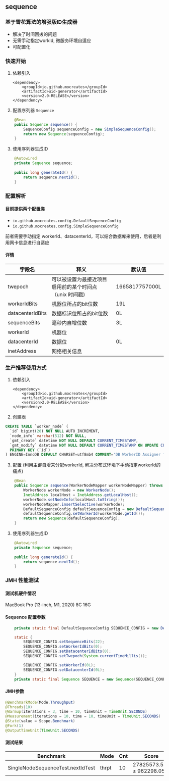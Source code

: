 ## sequence
### 基于雪花算法的增强版ID生成器
* 解决了时间回拨的问题
* 无需手动指定workId, 微服务环境自适应
* 可配置化

### 快速开始
1. 依赖引入
   ```
   <dependency>
       <groupId>io.github.mocreates</groupId>
       <artifactId>uid-generator</artifactId>
       <version>2.0-RELEASE</version>
   </dependency>
   ```
2. 配置序列器 `Sequence`
```java
    @Bean
    public Sequence sequence() {
        SequenceConfig sequenceConfig = new SimpleSequenceConfig();
        return new Sequence(sequenceConfig);
    }
```
3. 使用序列器生成ID
```java
    @Autowired
    private Sequence sequence;
    
    public long generateId() {
        return sequence.nextId();
    }
```

### 配置解析
#### 目前提供两个配置类 
* `io.github.mocreates.config.DefaultSequenceConfig`
* `io.github.mocreates.config.SimpleSequenceConfig`

前者需要手动指定 workerId、datacenterId，可以结合数据库来使用，后者是利用网卡信息进行自适应

#### 详情
| 字段名           | 释义                                                   | 默认值         |
| ---------------- | ------------------------------------------------------ | -------------- |
| twepoch          | 可以被设置为最接近项目启用前的某个时间点（unix 时间戳) | 1665817757000L |
| workerIdBits     | 机器位所占的bit位数                                    | 19L            |
| datacenterIdBits | 数据标识位所占的bit位数                                | 0L             |
| sequenceBits     | 毫秒内自增位数                                         | 3L             |
| workerId         | 机器位                                                 |                |
| datacenterId     | 数据位                                                 | 0L             |
| inetAddress      | 网络相关信息                                           |                |


### 生产推荐使用方式
1. 依赖引入
   ```
   <dependency>
       <groupId>io.github.mocreates</groupId>
       <artifactId>uid-generator</artifactId>
       <version>2.0-RELEASE</version>
   </dependency>
   ```
2. 创建表
```sql
CREATE TABLE `worker_node` (
  `id` bigint(20) NOT NULL AUTO_INCREMENT,
  `node_info` varchar(512) NOT NULL,
  `gmt_create` datetime NOT NULL DEFAULT CURRENT_TIMESTAMP,
  `gmt_modify` datetime NOT NULL DEFAULT CURRENT_TIMESTAMP ON UPDATE CURRENT_TIMESTAMP,
  PRIMARY KEY (`id`)
) ENGINE=InnoDB DEFAULT CHARSET=utf8mb4 COMMENT='DB WorkerID Assigner for UID Generator';
```
3. 配置 (利用主键自增来分配workerId, 解决分布式环境下手动指定workerId的痛点)
```java
    @Bean
    public Sequence sequence(WorkerNodeMapper workerNodeMapper) throws UnknownHostException {
        WorkerNode workerNode = new WorkerNode();
        InetAddress localHost = InetAddress.getLocalHost();
        workerNode.setNodeInfo(localHost.toString());
        workerNodeMapper.insertSelective(workerNode);
        DefaultSequenceConfig defaultSequenceConfig = new DefaultSequenceConfig();
        defaultSequenceConfig.setWorkerId(workerNode.getId());
        return new Sequence(defaultSequenceConfig);
    }
```
3. 使用序列器生成ID
```java
    @Autowired
    private Sequence sequence;
    
    public long generateId() {
        return sequence.nextId();
    }
```

### JMH 性能测试
#### 测试机硬件情况
MacBook Pro (13-inch, M1, 2020)  8C 16G
#### Sequence 配置参数
```java
    private static final DefaultSequenceConfig SEQUENCE_CONFIG = new DefaultSequenceConfig();

    static {
        SEQUENCE_CONFIG.setSequenceBits(22);
        SEQUENCE_CONFIG.setWorkerIdBits(0);
        SEQUENCE_CONFIG.setDatacenterIdBits(0);
        SEQUENCE_CONFIG.setTwepoch(System.currentTimeMillis());

        SEQUENCE_CONFIG.setWorkerId(0L);
        SEQUENCE_CONFIG.setDatacenterId(0L);
    }
    private static final Sequence SEQUENCE = new Sequence(SEQUENCE_CONFIG);
```
#### JMH参数
```java
@BenchmarkMode(Mode.Throughput)
@Threads(10)
@Warmup(iterations = 3, time = 10, timeUnit = TimeUnit.SECONDS)
@Measurement(iterations = 10, time = 10, timeUnit = TimeUnit.SECONDS)
@State(value = Scope.Benchmark)
@Fork(1)
@OutputTimeUnit(TimeUnit.SECONDS)
```
#### 测试结果
| Benchmark                         | Mode  | Cnt  | Score                     | Error | Units |
| --------------------------------- | ----- | ---- | ------------------------- | ----- | ----- |
| SingleNodeSequenceTest.nextIdTest | thrpt | 10   | 27825573.565 ± 962298.054 |       | ops/s |

